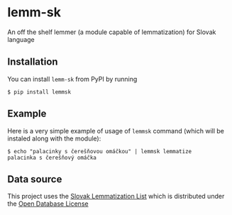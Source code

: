 # lemm-sk

An off the shelf lemmer (a module capable of lemmatization) for Slovak language

## Installation

You can install `lemm-sk` from PyPI by running

    $ pip install lemmsk

## Example

Here is a very simple example of usage of `lemmsk` command (which will be
instaled along with the module):

    $ echo "palacinky s čerešňovou omáčkou" | lemmsk lemmatize
    palacinka s čerešňový omáčka

## Data source

This project uses the [Slovak Lemmatization
List](http://www.lexiconista.com/datasets/lemmatization/) which is distributed
under the [Open Database
License](http://opendatacommons.org/licenses/odbl/summary/)
